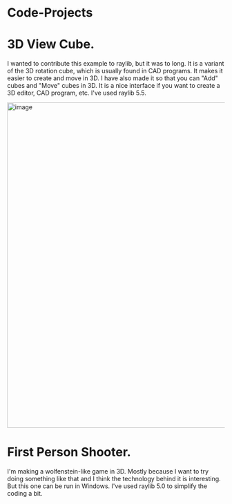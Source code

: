 # Code-Projects
# 3D View Cube.
I wanted to contribute this example to raylib, but it was to long. 
It is a variant of the 3D rotation cube, which is usually found in CAD programs. It makes it easier to create and move in 3D. 
I have also made it so that you can "Add" cubes and "Move" cubes in 3D. It is a nice interface if you want to create a 3D editor, 
CAD program, etc. I've used raylib 5.5.

<img width="1285" height="753" alt="image" src="https://github.com/user-attachments/assets/dcc081d8-e4fb-4dcb-899f-5202252fe1af" />

# First Person Shooter.
I'm making a wolfenstein-like game in 3D. 
Mostly because I want to try doing something like that and I think the technology behind it is interesting. 
But this one can be run in Windows. I've used raylib 5.0 to simplify the coding a bit.
